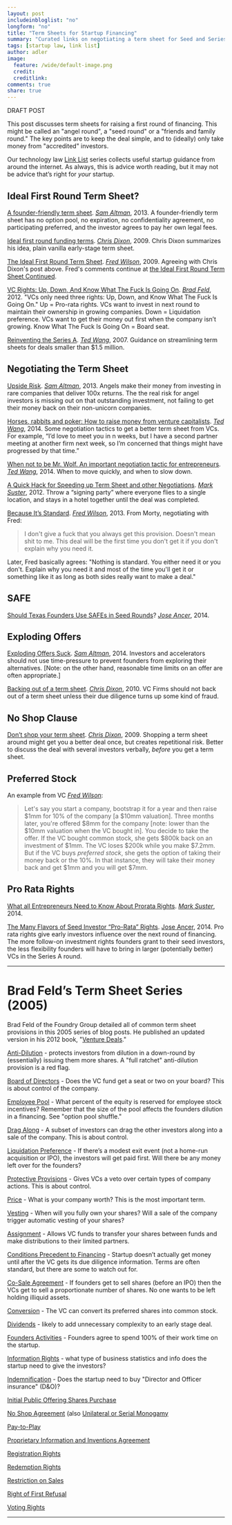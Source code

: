 ```yaml
---
layout: post
includeinbloglist: "no"
longform: "no"
title: "Term Sheets for Startup Financing"
summary: "Curated links on negotiating a term sheet for Seed and Series A rounds."
tags: [startup law, link list]
author: adler
image:
  feature: /wide/default-image.png
  credit:
  creditlink:
comments: true
share: true
---
```


DRAFT POST


<p class="big-text">This post discusses term sheets for raising a first round of financing. This might be called an "angel round", a "seed round" or a "friends and family round." The key points are to keep the deal simple, and to (ideally) only take money from "accredited" investors.</p> 

Our technology law <a href="/tags/#link+list">Link List</a> series collects useful startup guidance from around the internet. As always, this is advice worth reading, but it may not be advice that’s right for *your* startup.




## Ideal First Round Term Sheet? 

[A founder-friendly term sheet](http://blog.samaltman.com/a-founder-friendly-term-sheet). [*Sam Altman*](https://twitter.com/sama), 2013. A founder-friendly term sheet has no option pool, no expiration, no confidentiality agreement, no participating preferred, and the investor agrees to pay her own legal fees. 

[Ideal first round funding terms](http://cdixon.org/2009/08/16/ideal-first-round-funding-terms/). [*Chris Dixon*](https://twitter.com/cdixon), 2009. Chris Dixon summarizes his idea, plain vanilla early-stage term sheet. 

[The Ideal First Round Term Sheet](http://avc.com/2009/08/the-ideal-first-round-term-sheet/). [*Fred Wilson*](https://twitter.com/fredwilson), 2009. Agreeing with Chris Dixon's post above.  Fred's comments continue at [the Ideal First Round Term Sheet Continued](http://avc.com/2009/08/the-ideal-first-round-term-sheet-continued/). 


[VC Rights: Up, Down, And Know What The Fuck Is Going On](http://www.feld.com/archives/2012/05/vc-rights-up-down-and-know-what-the-fuck-is-going-on.html). [*Brad Feld*](https://twitter.com/bfeld), 2012. "VCs only need three rights: Up, Down, and Know What The Fuck Is Going On." Up = Pro-rata rights. VCs want to invest in next round to maintain their ownership in growing companies. Down = Liquidation preference. VCs want to get their money out first when the company isn’t growing. Know What The Fuck Is Going On = Board seat. 

[Reinventing the Series A](http://venturebeat.com/2007/09/17/reinventing-the-series-a/). [*Ted Wang*](https://twitter.com/twang), 2007. Guidance on streamlining term sheets for deals smaller than $1.5 million.  

## Negotiating the Term Sheet

[Upside Risk](http://blog.samaltman.com/upside-risk). [*Sam Altman*](https://twitter.com/sama), 2013. Angels make their money from investing in rare companies that deliver 100x returns. The the real risk for angel investors is missing out on that outstanding investment, not failing to get their money back on their non-unicorn companies. 

[Horses, rabbits and poker: How to raise money from venture capitalists](https://medium.com/@twang/horses-rabbits-and-poker-b00d1bd56210). [*Ted Wang*](https://twitter.com/twang), 2014.  Some negotiation tactics to get a better term sheet from VCs. For example, “I’d love to meet you in n weeks, but I have a second partner meeting at another firm next week, so I’m concerned that things might have progressed by that time.” 

[When not to be Mr. Wolf. An important negotiation tactic for entrepreneurs](https://medium.com/@twang/when-not-to-be-mr-wolf-e56275211dd1).  [*Ted Wang*](https://twitter.com/twang), 2014. When to move quickly, and when to slow down. 


[A Quick Hack for Speeding up Term Sheet and other Negotiations](http://www.bothsidesofthetable.com/2012/03/17/a-quick-hack-for-speeding-up-term-sheet-and-other-negotiations/). [*Mark Suster*](https://twitter.com/msuster), 2012. Throw a “signing party” where everyone flies to a single location, and stays in a hotel together until the deal was completed. 

[Because It’s Standard](http://avc.com/2013/04/because-its-standard/). [*Fred Wilson*](https://twitter.com/fredwilson), 2013.  From Morty, negotiating with Fred: 

> I don't give a fuck that you always get this provision. Doesn't mean shit to me. This deal will be the first time you don't get it if you don't explain why you need it.

Later, Fred basically agrees: "Nothing is standard. You either need it or you don't. Explain why you need it and most of the time you'll get it or something like it as long as both sides really want to make a deal."


## SAFE

[Should Texas Founders Use SAFEs in Seed Rounds](http://siliconhillslawyer.com/2014/12/30/texas-founders-safe-startups/)? [*Jose Ancer*](https://twitter.com/ancerj), 2014.

## Exploding Offers

[Exploding Offers Suck](http://blog.ycombinator.com/exploding-offers-suck). [*Sam Altman*](https://twitter.com/sama), 2014. Investors and accelerators should not use time-pressure to prevent founders from exploring their alternatives. [Note: on the other hand, reasonable time limits on an offer are often appropriate.] 

[Backing out of a term sheet](http://cdixon.org/2010/02/03/backing-out-of-a-term-sheet/). [*Chris Dixon*](https://twitter.com/cdixon), 2010. VC Firms should not back out of a term sheet unless their due diligence turns up some kind of fraud. 

## No Shop Clause 

[Don’t shop your term sheet](http://cdixon.org/2009/09/02/dont-shop-your-term-sheet/). [*Chris Dixon*](https://twitter.com/cdixon), 2009. Shopping a term sheet around might get you a better deal once, but creates repetitional risk. Better to discuss the deal with several investors verbally, *before* you get a term sheet. 

## Preferred Stock

An example from  VC [*Fred Wilson*](https://twitter.com/fredwilson): 

> Let's say you start a company, bootstrap it for a year and then raise $1mm for 10% of the company [a $10mm valuation]. Three months later, you're offered $8mm for the company [note: lower than the $10mm valuation when the VC bought in]. You decide to take the offer. If the VC bought common stock, she gets $800k back on an investment of $1mm. The VC loses $200k while you make $7.2mm. But if the VC buys *preferred stock*, she gets the option of taking their money back or the 10%. In that instance, they will take their money back and get $1mm and you will get $7mm.


## Pro Rata Rights

[What all Entrepreneurs Need to Know About Prorata Rights](http://www.bothsidesofthetable.com/2014/10/12/the-authoritative-guide-to-prorata-rights/). [*Mark Suster*](https://twitter.com/msuster), 2014. 

[The Many Flavors of Seed Investor “Pro-Rata” Rights](http://siliconhillslawyer.com/2014/11/27/seed-investor-pro-rata-rights/). [Jose Ancer](https://twitter.com/ancerj), 2014. Pro rata rights give early investors influence over the next round of financing. The more follow-on investment rights founders grant to their seed investors, the less flexibility founders will have to bring in larger (potentially better) VCs in the Series A round.

- - - 

# Brad Feld’s Term Sheet Series (2005)

Brad Feld of the Foundry Group detailed all of common term sheet provisions in this 2005 series of blog posts. He published an updated version in his 2012 book, "[Venture Deals](http://www.amazon.com/Venture-Deals-Smarter-Lawyer-Capitalist/dp/1118443616)." 

[Anti-Dilution](http://feld.com/archives/2005/03/term-sheet-anti-dilution.html) - protects investors from dilution in a down-round by (essentially) issuing them more shares. A "full ratchet" anti-dilution provision is a red flag. 

[Board of Directors](http://www.feld.com/archives/2005/01/term-sheet-board-of-directors.html) - Does the VC fund get a seat or two on your board? This is about control of the company. 

[Employee Pool](http://feld.com/archives/2005/07/term-sheet-voting-rights-and-employee-pool.html) - What percent of the equity is reserved for employee stock incentives? Remember that the size of the pool affects the founders dilution in a financing. See "option pool shuffle."

[Drag Along](http://feld.com/archives/2005/02/term-sheet-drag-along.html) - A subset of investors can drag the other investors along into a sale of the company. This is about control. 

[Liquidation Preference](http://feld.com/archives/2005/01/term-sheet-liquidation-preference.html) - If there’s a modest exit event (not a home-run acquisition or IPO), the investors will get paid first. Will there be any money left over for the founders? 

[Protective Provisions](http://www.feld.com/archives/2005/01/term-sheet-protective-provisions.html) - Gives VCs a veto over certain types of company actions. This is about control. 

[Price](http://feld.com/archives/2005/01/term-sheet-price.html) - What is your company worth? This is the most important term. 

[Vesting](http://feld.com/archives/2005/05/term-sheet-vesting.html) - When will you fully own your shares? Will a sale of the company trigger automatic vesting of your shares? 

[Assignment](http://feld.com/archives/2005/08/term-sheet-indemnification-and-assignment.html) - Allows VC funds to transfer your shares between funds and make distributions to their limited partners.  

[Conditions Precedent to Financing](http://feld.com/archives/2005/04/term-sheet-conditions-precedent-to-financing.html) - Startup doesn’t actually get money until after the VC gets its due diligence information. Terms are often standard, but there are some to watch out for.

[Co-Sale Agreement](http://feld.com/archives/2005/07/term-sheet-restriction-on-sales-proprietary-inventions-and-co-sale-agreement.html) - If founders get to sell shares (before an IPO) then the VCs get to sell a proportionate number of shares. No one wants to be left holding illiquid assets. 

[Conversion](http://feld.com/archives/2005/04/term-sheet-conversion.html) - The VC can convert its preferred shares into common stock.

[Dividends](http://feld.com/archives/2005/03/term-sheet-dividends.html) - likely to add unnecessary complexity to an early stage deal. 

[Founders Activities](http://feld.com/archives/2005/07/term-sheet-founders-activities.html) - Founders agree to spend 100% of their work time on the startup. 

[Information Rights](http://feld.com/archives/2005/06/term-sheet-information-and-registration-rights.html) - what type of business statistics and info does the startup need to give the investors? 

[Indemnification](http://feld.com/archives/2005/08/term-sheet-indemnification-and-assignment.html) - Does the startup need to buy "Director and Officer insurance"  (D&O)? 

[Initial Public Offering Shares Purchase](http://feld.com/archives/2005/07/term-sheet-initial-public-offering-shares-purchase.html)

[No Shop Agreement](http://feld.com/archives/2005/08/term-sheet-no-shop-agreement.html) (also [Unilateral or Serial Monogamy](http://www.feld.com/archives/2005/08/unilateral-or-serial-monogamy.html)

[Pay-to-Play](http://feld.com/archives/2005/03/term-sheet-pay-to-play.html)

[Proprietary Information and Inventions Agreement](http://feld.com/archives/2005/07/term-sheet-restriction-on-sales-proprietary-inventions-and-co-sale-agreement.html)

[Registration Rights](http://feld.com/archives/2005/06/term-sheet-information-and-registration-rights.html)

[Redemption Rights](http://feld.com/archives/2005/03/term-sheet-redemption-rights.html)

[Restriction on Sales](http://feld.com/archives/2005/07/term-sheet-restriction-on-sales-proprietary-inventions-and-co-sale-agreement.html)

[Right of First Refusal](http://feld.com/archives/2005/06/term-sheet-right-of-first-refusal.html)

[Voting Rights](http://feld.com/archives/2005/07/term-sheet-voting-rights-and-employee-pool.html)

- - - 
